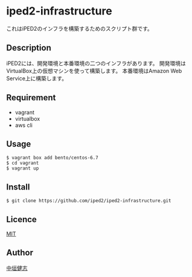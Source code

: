 iped2-infrastructure
===

これはiPED2のインフラを構築するためのスクリプト群です。

## Description

iPED2には、開発環境と本番環境の二つのインフラがあります。
開発環境はVirtualBox上の仮想マシンを使って構築します。
本番環境はAmazon Web Service上に構築します。

## Requirement

* vagrant
* virtualbox
* aws cli

## Usage

```
$ vagrant box add bento/centos-6.7
$ cd vagrant
$ vagrant up
```

## Install

```
$ git clone https://github.com/iped2/iped2-infrastructure.git
```

## Licence

[MIT](https://github.com/iped2/iped2-infrastructure/blob/master/LICENSE)

## Author

[中垣健志](https://github.com/nakaken0629)
